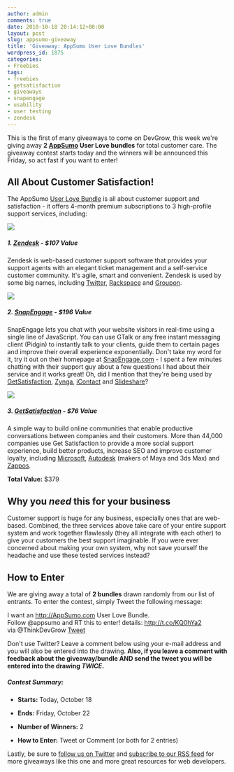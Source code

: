 ```yaml
---
author: admin
comments: true
date: 2010-10-18 20:14:12+00:00
layout: post
slug: appsumo-giveaway
title: 'Giveaway: AppSumo User Love Bundles'
wordpress_id: 1875
categories:
- Freebies
tags:
- freebies
- getsatisfaction
- giveaways
- snapengage
- usability
- user testing
- zendesk
---
```


This is the first of many giveaways to come on DevGrow, this week we're giving away **2 [AppSumo](http://appsumo.com/) User Love bundles** for total customer care.  The giveaway contest starts today and the winners will be announced this Friday, so act fast if you want to enter!<!-- more -->



## All About Customer Satisfaction!



The AppSumo [User Love Bundle](http://www.appsumo.com/) is all about customer support and satisfaction - it offers 4-month premium subscriptions to 3 high-profile support services, including:



[![](http://devgrow.com/wp-content/uploads/2010/10/zendesk.gif)](http://www.zendesk.com/)

##### 1. [Zendesk](http://www.zendesk.com/) - $107 Value


Zendesk is web-based customer support software that provides your support agents with an elegant ticket management and a self-service customer community.  It's agile, smart and convenient.  Zendesk is used by some big names, including [Twitter](http://twitter.com/), [Rackspace](http://rackspace.com/) and [Groupon](http://groupon.com/).






[![](http://devgrow.com/wp-content/uploads/2010/10/snapengage.gif)](http://www.snapengage.com/)

##### 2. [SnapEngage](http://www.snapengage.com/) - $196 Value


SnapEngage lets you chat with your website visitors in real-time using a single line of JavaScript.  You can use GTalk or any free instant messaging client (Pidgin) to instantly talk to your clients, guide them to certain pages and improve their overall experience exponentially.  Don't take my word for it, try it out on their homepage at [SnapEngage.com](http://www.snapengage.com/) - I spent a few minutes chatting with their support guy about a few questions I had about their service and it works great!  Oh, did I mention that they're being used by [GetSatisfaction](http://www.getsatisfaction.com/), [Zynga](http://www.zynga.com/), [iContact](http://www.icontact.com/) and [Slideshare](http://www.slideshare.net/)?






[![](http://devgrow.com/wp-content/uploads/2010/10/getsatisfaction.gif)](http://www.getsatisfaction.com/)

##### 3. [GetSatisfaction](http://www.getsatisfaction.com/) - $76 Value


A simple way to build online communities that enable productive conversations between companies and their customers. More than 44,000 companies use Get Satisfaction to provide a more social support experience, build better products, increase SEO and improve customer loyalty, including [Microsoft](http://www.microsoft.com/), [Autodesk](http://www.autodesk.com/) (makers of Maya and 3ds Max) and [Zappos](http://www.zappos.com/).


**Total Value:** $379





## Why you _need_ this for your business


Customer support is huge for any business, especially ones that are web-based.  Combined, the three services above take care of your entire support system and work together flawlessly (they all integrate with each other) to give your customers the best support imaginable.  If you were ever concerned about making your own system, why not save yourself the headache and use these tested services instead?



## How to Enter



We are giving away a total of **2 bundles** drawn randomly from our list of entrants.  To enter the contest, simply Tweet the following message:





I want an http://AppSumo.com User Love Bundle.  
Follow @appsumo and RT this to enter! details: http://t.co/KQ0hYa2  
via @ThinkDevGrow
[Tweet](http://twitter.com/share?url=http%3A%2F%2Fdevgrow.com%2Fappsumo-giveaway&via=ThinkDevGrow&text=I%20want%20an%20http://AppSumo.com%20User%20Love%20Bundle.%20Follow%20@appsumo%20and%20RT%20this%20to%20enter!%20details:)




Don't use Twitter?  Leave a comment below using your e-mail address and you will also be entered into the drawing.  **Also, if you leave a comment with feedback about the giveaway/bundle AND send the tweet you will be entered into the drawing _TWICE_.**



##### Contest Summary:






	
  * **Starts:** Today, October 18

	
  * **Ends:** Friday, October 22

	
  * **Number of Winners:** 2

	
  * **How to Enter:** Tweet or Comment (or both for 2 entries)



Lastly, be sure to [follow us on Twitter](http://twitter.com/ThinkDevGrow) and [subscribe to our RSS feed](http://twitter.com/ThinkDevGrow) for more giveaways like this one and more great resources for web developers.

